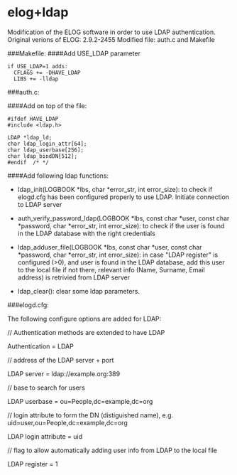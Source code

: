 elog+ldap
====

Modification of the ELOG software in order to use LDAP authentication.
Original verions of ELOG: 2.9.2-2455
Modified file: auth.c and Makefile

###Makefile:
####Add USE_LDAP parameter
```
if USE_LDAP=1 adds:
  CFLAGS += -DHAVE_LDAP
  LIBS += -lldap
```

###auth.c:

####Add on top of the file:
```
#ifdef HAVE_LDAP
#include <ldap.h>

LDAP *ldap_ld;
char ldap_login_attr[64];
char ldap_userbase[256];
char ldap_bindDN[512];
#endif  /* */
```

####Add following ldap functions:

- ldap_init(LOGBOOK *lbs, char *error_str, int error_size):
to check if elogd.cfg has been configured properly to use LDAP. Initiate connection to LDAP server

- auth_verify_password_ldap(LOGBOOK *lbs, const char *user, const char *password, char *error_str, int error_size):
to check if the user is found in the LDAP database with the right credentials

- ldap_adduser_file(LOGBOOK *lbs, const char *user, const char *password, char *error_str, int error_size):
in case "LDAP register" is configured (>0), and user is found in the LDAP database, add this user to the local file if not there, relevant info (Name, Surname, Email address) is retrivied from LDAP server

- ldap_clear():
clear some ldap parameters.


###elogd.cfg:

The following configure options are added for LDAP:

// Authentication methods are extended to have LDAP

Authentication = LDAP

// address of the LDAP server + port

LDAP server = ldap://example.org:389

// base to search for users

LDAP userbase = ou=People,dc=example,dc=org

// login attribute to form the DN (distiguished name), e.g. uid=user,ou=People,dc=example,dc=org

LDAP login attribute = uid

// flag to allow automatically adding user info from LDAP to the local file

LDAP register = 1
